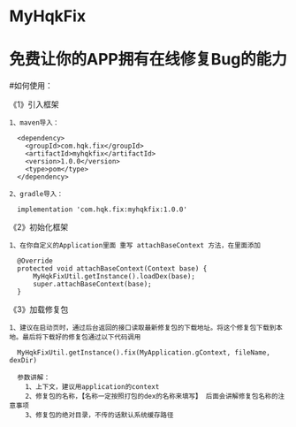 # MyHqkFix
# 免费让你的APP拥有在线修复Bug的能力

#如何使用：

 《1》引入框架
 
    1、maven导入：
    
      <dependency>
        <groupId>com.hqk.fix</groupId>
        <artifactId>myhqkfix</artifactId>
        <version>1.0.0</version>
        <type>pom</type>
      </dependency>
      
    2、gradle导入：
    
      implementation 'com.hqk.fix:myhqkfix:1.0.0'
      
  《2》初始化框架
 
    1、在你自定义的Application里面 重写 attachBaseContext 方法，在里面添加
     
      @Override
      protected void attachBaseContext(Context base) {
          MyHqkFixUtil.getInstance().loadDex(base);
          super.attachBaseContext(base);
      }
      
  《3》加载修复包
  
    1、建议在启动页时，通过后台返回的接口读取最新修复包的下载地址。将这个修复包下载到本地。最后将下载好的修复包通过以下代码调用
    
      MyHqkFixUtil.getInstance().fix(MyApplication.gContext, fileName, dexDir)      
      
      参数讲解：
        1、上下文，建议用application的context
        2、修复包的名称，【名称一定按照打包的dex的名称来填写】 后面会讲解修复包名称的注意事项
        3、修复包的绝对目录，不传的话默认系统缓存路径

      
